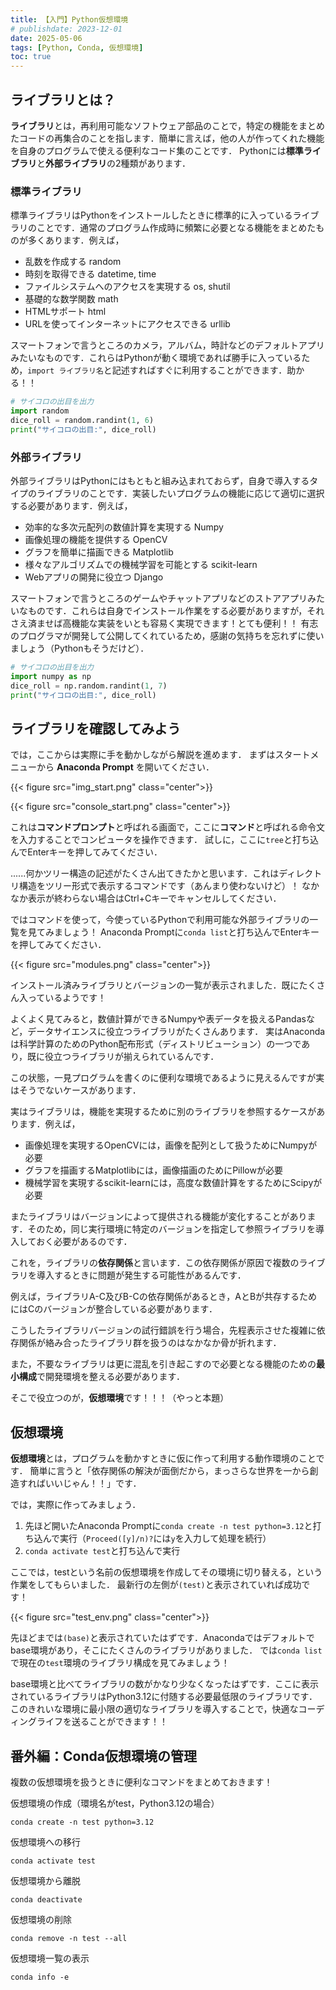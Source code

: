 ```yaml
---
title: 【入門】Python仮想環境
# publishdate: 2023-12-01
date: 2025-05-06
tags: [Python, Conda, 仮想環境]
toc: true
---
```


## ライブラリとは？

**ライブラリ**とは，再利用可能なソフトウェア部品のことで，特定の機能をまとめたコードの再集合のことを指します．簡単に言えば，他の人が作ってくれた機能を自身のプログラムで使える便利なコード集のことです．
Pythonには**標準ライブラリ**と**外部ライブラリ**の2種類があります．

### 標準ライブラリ

標準ライブラリはPythonをインストールしたときに標準的に入っているライブラリのことです．通常のプログラム作成時に頻繁に必要となる機能をまとめたものが多くあります．例えば，

- 乱数を作成する random
- 時刻を取得できる datetime, time
- ファイルシステムへのアクセスを実現する os, shutil
- 基礎的な数学関数 math
- HTMLサポート html
- URLを使ってインターネットにアクセスできる urllib

スマートフォンで言うところのカメラ，アルバム，時計などのデフォルトアプリみたいなものです．これらはPythonが動く環境であれば勝手に入っているため，```import ライブラリ名```と記述すればすぐに利用することができます．助かる！！

```python
# サイコロの出目を出力
import random
dice_roll = random.randint(1, 6)
print("サイコロの出目:", dice_roll)
```

### 外部ライブラリ

外部ライブラリはPythonにはもともと組み込まれておらず，自身で導入するタイプのライブラリのことです．実装したいプログラムの機能に応じて適切に選択する必要があります．例えば，

- 効率的な多次元配列の数値計算を実現する Numpy
- 画像処理の機能を提供する OpenCV
- グラフを簡単に描画できる Matplotlib
- 様々なアルゴリズムでの機械学習を可能とする scikit-learn
- Webアプリの開発に役立つ Django

スマートフォンで言うところのゲームやチャットアプリなどのストアアプリみたいなものです．これらは自身でインストール作業をする必要がありますが，それさえ済ませば高機能な実装をいとも容易く実現できます！とても便利！！
有志のプログラマが開発して公開してくれているため，感謝の気持ちを忘れずに使いましょう（Pythonもそうだけど）．

```python
# サイコロの出目を出力
import numpy as np
dice_roll = np.random.randint(1, 7)
print("サイコロの出目:", dice_roll)
```

## ライブラリを確認してみよう

では，ここからは実際に手を動かしながら解説を進めます．
まずはスタートメニューから **Anaconda Prompt** を開いてください．

{{< figure src="img_start.png" class="center">}}

{{< figure src="console_start.png" class="center">}}

これは**コマンドプロンプト**と呼ばれる画面で，ここに**コマンド**と呼ばれる命令文を入力することでコンピュータを操作できます．
試しに，ここに```tree```と打ち込んでEnterキーを押してみてください．

......何かツリー構造の記述がたくさん出てきたかと思います．これはディレクトリ構造をツリー形式で表示するコマンドです（あんまり使わないけど）！
なかなか表示が終わらない場合はCtrl+Cキーでキャンセルしてください．

ではコマンドを使って，今使っているPythonで利用可能な外部ライブラリの一覧を見てみましょう！
Anaconda Promptに```conda list```と打ち込んでEnterキーを押してみてください．

{{< figure src="modules.png" class="center">}}

インストール済みライブラリとバージョンの一覧が表示されました．既にたくさん入っているようです！

よくよく見てみると，数値計算ができるNumpyや表データを扱えるPandasなど，データサイエンスに役立つライブラリがたくさんあります．
実はAnacondaは科学計算のためのPython配布形式（ディストリビューション）の一つであり，既に役立つライブラリが揃えられているんです．

この状態，一見プログラムを書くのに便利な環境であるように見えるんですが実はそうでないケースがあります．

実はライブラリは，機能を実現するために別のライブラリを参照するケースがあります．例えば，

- 画像処理を実現するOpenCVには，画像を配列として扱うためにNumpyが必要
- グラフを描画するMatplotlibには，画像描画のためにPillowが必要
- 機械学習を実現するscikit-learnには，高度な数値計算をするためにScipyが必要

またライブラリはバージョンによって提供される機能が変化することがあります．そのため，同じ実行環境に特定のバージョンを指定して参照ライブラリを導入しておく必要があるのです．

これを，ライブラリの**依存関係**と言います．この依存関係が原因で複数のライブラリを導入するときに問題が発生する可能性があるんです．

例えば，ライブラリA-C及びB-Cの依存関係があるとき，AとBが共存するためにはCのバージョンが整合している必要があります．

こうしたライブラリバージョンの試行錯誤を行う場合，先程表示させた複雑に依存関係が絡み合ったライブラリ群を扱うのはなかなか骨が折れます．

また，不要なライブラリは更に混乱を引き起こすので必要となる機能のための**最小構成**で開発環境を整える必要があります．

そこで役立つのが，**仮想環境**です！！！（やっと本題）

## 仮想環境

**仮想環境**とは，プログラムを動かすときに仮に作って利用する動作環境のことです．
簡単に言うと「依存関係の解決が面倒だから，まっさらな世界を一から創造すればいいじゃん！！」です．

では，実際に作ってみましょう．

1. 先ほど開いたAnaconda Promptに```conda create -n test python=3.12```と打ち込んで実行（```Proceed([y]/n)?```には```y```を入力して処理を続行）
2. ```conda activate test```と打ち込んで実行

ここでは，testという名前の仮想環境を作成してその環境に切り替える，という作業をしてもらいました．
最新行の左側が```(test)```と表示されていれば成功です！

{{< figure src="test_env.png" class="center">}}

先ほどまでは```(base)```と表示されていたはずです．Anacondaではデフォルトでbase環境があり，そこにたくさんのライブラリがありました．
では```conda list```で現在の```test```環境のライブラリ構成を見てみましょう！

base環境と比べてライブラリの数がかなり少なくなったはずです．ここに表示されているライブラリはPython3.12に付随する必要最低限のライブラリです．
このきれいな環境に最小限の適切なライブラリを導入することで，快適なコーディングライフを送ることができます！！

## 番外編：Conda仮想環境の管理

複数の仮想環境を扱うときに便利なコマンドをまとめておきます！

仮想環境の作成（環境名がtest，Python3.12の場合）

```console
conda create -n test python=3.12
```

仮想環境への移行

```console
conda activate test
```

仮想環境から離脱

```console
conda deactivate
```

仮想環境の削除

```console
conda remove -n test --all
```

仮想環境一覧の表示

```console
conda info -e
```
